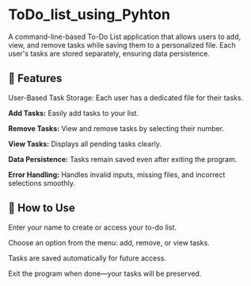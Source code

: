 # ToDo_list_using_Pyhton

A command-line-based To-Do List application that allows users to add, view, and remove tasks while saving them to a personalized file. Each user's tasks are stored separately, ensuring data persistence.

## 📌 Features

User-Based Task Storage: Each user has a dedicated file for their tasks.

**Add Tasks:** Easily add tasks to your list.

**Remove Tasks:** View and remove tasks by selecting their number.

**View Tasks:** Displays all pending tasks clearly.

**Data Persistence:** Tasks remain saved even after exiting the program.

**Error Handling:** Handles invalid inputs, missing files, and incorrect selections smoothly.

## 🚀 How to Use

Enter your name to create or access your to-do list.

Choose an option from the menu: add, remove, or view tasks.

Tasks are saved automatically for future access.

Exit the program when done—your tasks will be preserved.
